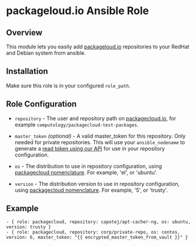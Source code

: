# packageloud.io Ansible Role

## Overview

This module lets you easily add [packageloud.io](packagecloud.io) repositories to your RedHat and Debian system from ansible.

## Installation

Make sure this role is in your configured `role_path`.

## Role Configuration

* `repository` - The user and repository path on [packagecloud.io](packagecloud.io), for example `computology/packagecloud-test-packages`.

* `master_token` *(optional)* - A valid master_token for this repository. Only needed for private repositories. This will use your `ansible_nodename` to generate a [read token using our API](https://packagecloud.io/docs#read_tokens) for use in your repository configuration.
* `os` - The distribution to use in repository configuration, using [packagecloud nomenclature](https://packagecloud.io/docs#os_distro_version). For example, 'el', or 'ubuntu'.
* `version` - The distribution version to use in repository configuration, using [packagecloud nomenclature](https://packagecloud.io/docs#os_distro_version). For example, '5', or 'trusty'.

## Example
    - { role: packagecloud, repository: capotej/apt-cacher-ng, os: ubuntu, version: trusty }
    - { role: packagecloud, repository: corp/private-repo, os: centos, version: 6, master_token: "{{ encrypted_master_token_from_vault }}" }
